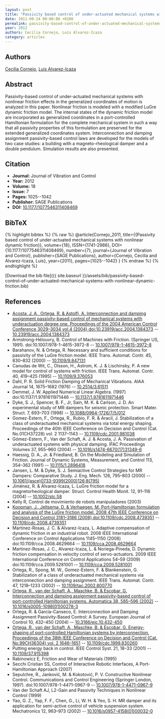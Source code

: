 ```yaml
---
layout: post
title: "Passivity based control of under-actuated mechanical systems with nonlinear dynamic friction"
date: 2011-09-24 00:00:00 +0100
permalink: passivity-based-control-of-under-actuated-mechanical-systems-with-nonlinear-dynamic-friction
year: 2012
authors: Cecilia Cornejo, Luis Alvarez-Icaza
category: articles
---
```

 
## Authors
[Cecilia Cornejo](authors/cecilia-cornejo), [Luis Alvarez-Icaza](authors/luis-alvarez-icaza)
 
## Abstract
 Passivity-based control of under-actuated mechanical systems with nonlinear friction effects in the generalized coordinates of motion is analyzed in this paper. Nonlinear friction is modeled with a modified LuGre dynamic friction model. The internal states of the dynamic friction model are incorporated as generalized coordinates in a port-controlled Hamiltonian formulation for the complete mechanical system in such a way that all passivity properties of this formulation are preserved for the extended generalized coordinates system. Interconnection and damping assignment passivity-based control laws are developed for the models of two case studies: a building with a magneto-rheological damper and a double pendulum. Simulation results are also presented. 
 
## Citation
- **Journal:** Journal of Vibration and Control
- **Year:** 2012
- **Volume:** 18
- **Issue:** 7
- **Pages:** 1025--1042
- **Publisher:** SAGE Publications
- **DOI:** [10.1177/1077546311408469](https://doi.org/10.1177/1077546311408469)
 
## BibTeX
{% highlight bibtex %}
{% raw %}
@article{Cornejo_2011,
  title={{Passivity based control of under-actuated mechanical systems with nonlinear dynamic friction}},
  volume={18},
  ISSN={1741-2986},
  DOI={10.1177/1077546311408469},
  number={7},
  journal={Journal of Vibration and Control},
  publisher={SAGE Publications},
  author={Cornejo, Cecilia and Alvarez-Icaza, Luis},
  year={2011},
  pages={1025--1042}
}
{% endraw %}
{% endhighlight %}
 
[Download the bib file]({{ site.baseurl }}/assets/bib/passivity-based-control-of-under-actuated-mechanical-systems-with-nonlinear-dynamic-friction.bib)
 
## References
- [Acosta, J. A., Ortega, R. & Astolfi, A. Interconnection and damping assignment passivity-based control of mechanical systems with underactuation degree one. Proceedings of the 2004 American Control Conference 3029–3034 vol.4 (2004) doi:10.23919/acc.2004.1384373](interconnection-and-damping-assignment-passivity-based-control-of-mechanical-systems-with-underactuation-degree-one) -- [10.23919/acc.2004.1384373](https://doi.org/10.23919/acc.2004.1384373)
- Armstrong-Hélouvry, B. Control of Machines with Friction. (Springer US, 1991). doi:10.1007/978-1-4615-3972-8 -- [10.1007/978-1-4615-3972-8](https://doi.org/10.1007/978-1-4615-3972-8)
- Barahanov, N. & Ortega, R. Necessary and sufficient conditions for passivity of the LuGre friction model. IEEE Trans. Automat. Contr. 45, 830–832 (2000) -- [10.1109/9.847131](https://doi.org/10.1109/9.847131)
- Canudas de Wit, C., Olsson, H., Astrom, K. J. & Lischinsky, P. A new model for control of systems with friction. IEEE Trans. Automat. Contr. 40, 419–425 (1995) -- [10.1109/9.376053](https://doi.org/10.1109/9.376053)
- Dahl, P. R. Solid Friction Damping of Mechanical Vibrations. AIAA Journal 14, 1675–1682 (1976) -- [10.2514/3.61511](https://doi.org/10.2514/3.61511)
- Demmel, J. W. Applied Numerical Linear Algebra. (1997) doi:10.1137/1.9781611971446 -- [10.1137/1.9781611971446](https://doi.org/10.1137/1.9781611971446)
- Dyke, S. J., Spencer, B. F., Jr, Sain, M. K. & Carlson, J. D. An experimental study of MR dampers for seismic protection. Smart Mater. Struct. 7, 693–703 (1998) -- [10.1088/0964-1726/7/5/012](https://doi.org/10.1088/0964-1726/7/5/012)
- Gomez-Estern, F., Ortega, R., Rubio, F. R. & Aracil, J. Stabilization of a class of underactuated mechanical systems via total energy shaping. Proceedings of the 40th IEEE Conference on Decision and Control (Cat. No.01CH37228) vol. 2 1137–1143 -- [10.1109/cdc.2001.981038](https://doi.org/10.1109/cdc.2001.981038)
- Gómez-Estern, F., Van der Schaft, A. J. & Acosta, J. A. Passivation of underactuated systems with physical damping. IFAC Proceedings Volumes 37, 955–960 (2004) -- [10.1016/s1474-6670(17)31349-6](https://doi.org/10.1016/s1474-6670(17)31349-6)
- Haessig, D. A., Jr. & Friedland, B. On the Modeling and Simulation of Friction. Journal of Dynamic Systems, Measurement, and Control 113, 354–362 (1991) -- [10.1115/1.2896418](https://doi.org/10.1115/1.2896418)
- Jansen, L. M. & Dyke, S. J. Semiactive Control Strategies for MR Dampers: Comparative Study. J. Eng. Mech. 126, 795–803 (2000) -- [10.1061/(asce)0733-9399(2000)126:8(795)](https://doi.org/10.1061/(asce)0733-9399(2000)126:8(795))
- Jiménez, R. & Álvarez-Icaza, L. LuGre friction model for a magnetorheological damper. Struct. Control Health Monit. 12, 91–116 (2004) -- [10.1002/stc.58](https://doi.org/10.1002/stc.58)
- Kelly R, Control de movimiento de robots manipuladores (2003)
- [Koopman, J., Jeltsema, D. & Verhaegen, M. Port-Hamiltonian formulation and analysis of the LuGre friction model. 2008 47th IEEE Conference on Decision and Control 3181–3186 (2008) doi:10.1109/cdc.2008.4739351](port-hamiltonian-formulation-and-analysis-of-the-lugre-friction-model) -- [10.1109/cdc.2008.4739351](https://doi.org/10.1109/cdc.2008.4739351)
- Martinez-Rosas, J. C. & Alvarez-Icaza, L. Adaptive compensation of dynamic friction in an industrial robot. 2008 IEEE International Conference on Control Applications 1145–1150 (2008) doi:10.1109/cca.2008.4629664 -- [10.1109/cca.2008.4629664](https://doi.org/10.1109/cca.2008.4629664)
- Martinez-Rosas, J. C., Alvarez-Icaza, L. & Noriega-Pineda, D. Dynamic friction compensation in velocity control of servo-actuators. 2009 IEEE International Conference on Control Applications 54–59 (2009) doi:10.1109/cca.2009.5281001 -- [10.1109/cca.2009.5281001](https://doi.org/10.1109/cca.2009.5281001)
- Ortega, R., Spong, M. W., Gomez-Estern, F. & Blankenstein, G. Stabilization of a class of underactuated mechanical systems via interconnection and damping assignment. IEEE Trans. Automat. Contr. 47, 1218–1233 (2002) -- [10.1109/tac.2002.800770](https://doi.org/10.1109/tac.2002.800770)
- [Ortega, R., van der Schaft, A., Maschke, B. & Escobar, G. Interconnection and damping assignment passivity-based control of port-controlled Hamiltonian systems. Automatica 38, 585–596 (2002)](interconnection-and-damping-assignment-passivity-based-control-of-port-controlled-hamiltonian-systems) -- [10.1016/s0005-1098(01)00278-3](https://doi.org/10.1016/s0005-1098(01)00278-3)
- Ortega, R. & García-Canseco, E. Interconnection and Damping Assignment Passivity-Based Control: A Survey. European Journal of Control 10, 432–450 (2004) -- [10.3166/ejc.10.432-450](https://doi.org/10.3166/ejc.10.432-450)
- [Ortega, R., van der Schaft, A., Maschke, B. & Escobar, G. Energy-shaping of port-controlled Hamiltonian systems by interconnection. Proceedings of the 38th IEEE Conference on Decision and Control (Cat. No.99CH36304) vol. 2 1646–1651](energy-shaping-of-port-controlled-hamiltonian-systems-by-interconnection) -- [10.1109/cdc.1999.830260](https://doi.org/10.1109/cdc.1999.830260)
- Putting energy back in control. IEEE Control Syst. 21, 18–33 (2001) -- [10.1109/37.915398](https://doi.org/10.1109/37.915398)
- Rabinowicz E, Friction and Wear of Materials (1995)
- Secchi Cristian SS, Control of Interactive Robotic Interfaces, A Port-Hamiltonian Approach (2007)
- Sepulchre, R., Janković, M. & Kokotović, P. V. Constructive Nonlinear Control. Communications and Control Engineering (Springer London, 1997). doi:10.1007/978-1-4471-0967-9 -- [10.1007/978-1-4471-0967-9](https://doi.org/10.1007/978-1-4471-0967-9)
- Van der Schaft AJ, L2-Gain and Passivity Techniques in Nonlinear Control (1999)
- Yao, G. Z., Yap, F. F., Chen, G., Li, W. H. & Yeo, S. H. MR damper and its application for semi-active control of vehicle suspension system. Mechatronics 12, 963–973 (2002) -- [10.1016/s0957-4158(01)00032-0](https://doi.org/10.1016/s0957-4158(01)00032-0)

